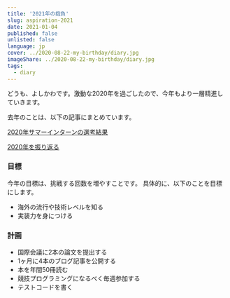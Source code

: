 ```yaml
---
title: '2021年の抱負'
slug: aspiration-2021
date: 2021-01-04
published: false
unlisted: false
language: jp
cover: ../2020-08-22-my-birthday/diary.jpg
imageShare: ../2020-08-22-my-birthday/diary.jpg
tags:
  - diary
---
```


どうも、よしかわです。激動な2020年を過ごしたので、今年もより一層精進していきます。

去年のことは、以下の記事にまとめています。

[2020年サマーインターンの選考結果](https://yoshikawa.dev/2020-internship)

[2020年を振り返る](https://yoshikawa.dev/review-of-2020)

### 目標

今年の目標は、挑戦する回数を増やすことです。
具体的に、以下のことを目標にします。

- 海外の流行や技術レベルを知る
- 実装力を身につける

### 計画

- 国際会議に2本の論文を提出する
- 1ヶ月に4本のブログ記事を公開する
- 本を年間50冊読む
- 競技プログラミングになるべく毎週参加する
- テストコードを書く
